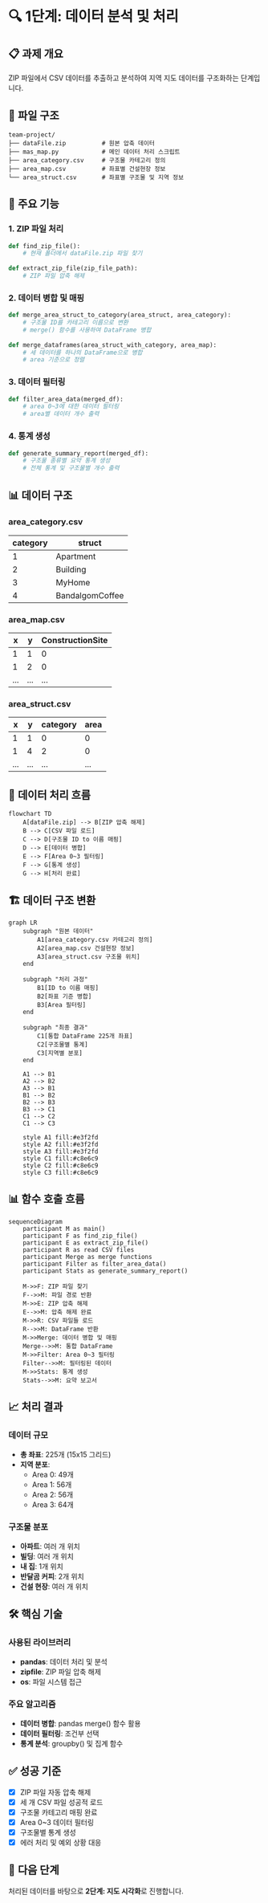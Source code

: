 # 🔍 1단계: 데이터 분석 및 처리

## 📋 과제 개요
ZIP 파일에서 CSV 데이터를 추출하고 분석하여 지역 지도 데이터를 구조화하는 단계입니다.

## 📁 파일 구조
```
team-project/
├── dataFile.zip          # 원본 압축 데이터
├── mas_map.py            # 메인 데이터 처리 스크립트
├── area_category.csv     # 구조물 카테고리 정의
├── area_map.csv          # 좌표별 건설현장 정보
└── area_struct.csv       # 좌표별 구조물 및 지역 정보
```

## 🎯 주요 기능

### 1. ZIP 파일 처리
```python
def find_zip_file():
    # 현재 폴더에서 dataFile.zip 파일 찾기
    
def extract_zip_file(zip_file_path):
    # ZIP 파일 압축 해제
```

### 2. 데이터 병합 및 매핑
```python
def merge_area_struct_to_category(area_struct, area_category):
    # 구조물 ID를 카테고리 이름으로 변환
    # merge() 함수를 사용하여 DataFrame 병합
    
def merge_dataframes(area_struct_with_category, area_map):
    # 세 데이터를 하나의 DataFrame으로 병합
    # area 기준으로 정렬
```

### 3. 데이터 필터링
```python
def filter_area_data(merged_df):
    # area 0~3에 대한 데이터 필터링
    # area별 데이터 개수 출력
```

### 4. 통계 생성
```python
def generate_summary_report(merged_df):
    # 구조물 종류별 요약 통계 생성
    # 전체 통계 및 구조물별 개수 출력
```

## 📊 데이터 구조

### area_category.csv
| category | struct |
|----------|--------|
| 1 | Apartment |
| 2 | Building |
| 3 | MyHome |
| 4 | BandalgomCoffee |

### area_map.csv
| x | y | ConstructionSite |
|---|---|------------------|
| 1 | 1 | 0 |
| 1 | 2 | 0 |
| ... | ... | ... |

### area_struct.csv
| x | y | category | area |
|---|---|----------|------|
| 1 | 1 | 0 | 0 |
| 1 | 4 | 2 | 0 |
| ... | ... | ... | ... |

## 🔄 데이터 처리 흐름

```mermaid
flowchart TD
    A[dataFile.zip] --> B[ZIP 압축 해제]
    B --> C[CSV 파일 로드]
    C --> D[구조물 ID to 이름 매핑]
    D --> E[데이터 병합]
    E --> F[Area 0~3 필터링]
    F --> G[통계 생성]
    G --> H[처리 완료]
```

## 🏗️ 데이터 구조 변환

```mermaid
graph LR
    subgraph "원본 데이터"
        A1[area_category.csv 카테고리 정의]
        A2[area_map.csv 건설현장 정보]
        A3[area_struct.csv 구조물 위치]
    end
    
    subgraph "처리 과정"
        B1[ID to 이름 매핑]
        B2[좌표 기준 병합]
        B3[Area 필터링]
    end
    
    subgraph "최종 결과"
        C1[통합 DataFrame 225개 좌표]
        C2[구조물별 통계]
        C3[지역별 분포]
    end
    
    A1 --> B1
    A2 --> B2
    A3 --> B1
    B1 --> B2
    B2 --> B3
    B3 --> C1
    C1 --> C2
    C1 --> C3
    
    style A1 fill:#e3f2fd
    style A2 fill:#e3f2fd
    style A3 fill:#e3f2fd
    style C1 fill:#c8e6c9
    style C2 fill:#c8e6c9
    style C3 fill:#c8e6c9
```

## 📊 함수 호출 흐름

```mermaid
sequenceDiagram
    participant M as main()
    participant F as find_zip_file()
    participant E as extract_zip_file()
    participant R as read CSV files
    participant Merge as merge functions
    participant Filter as filter_area_data()
    participant Stats as generate_summary_report()
    
    M->>F: ZIP 파일 찾기
    F-->>M: 파일 경로 반환
    M->>E: ZIP 압축 해제
    E-->>M: 압축 해제 완료
    M->>R: CSV 파일들 로드
    R-->>M: DataFrame 반환
    M->>Merge: 데이터 병합 및 매핑
    Merge-->>M: 통합 DataFrame
    M->>Filter: Area 0~3 필터링
    Filter-->>M: 필터링된 데이터
    M->>Stats: 통계 생성
    Stats-->>M: 요약 보고서
```

## 📈 처리 결과

### 데이터 규모
- **총 좌표**: 225개 (15x15 그리드)
- **지역 분포**:
  - Area 0: 49개
  - Area 1: 56개
  - Area 2: 56개
  - Area 3: 64개

### 구조물 분포
- **아파트**: 여러 개 위치
- **빌딩**: 여러 개 위치
- **내 집**: 1개 위치
- **반달곰 커피**: 2개 위치
- **건설 현장**: 여러 개 위치

## 🛠️ 핵심 기술

### 사용된 라이브러리
- **pandas**: 데이터 처리 및 분석
- **zipfile**: ZIP 파일 압축 해제
- **os**: 파일 시스템 접근

### 주요 알고리즘
- **데이터 병합**: pandas merge() 함수 활용
- **데이터 필터링**: 조건부 선택
- **통계 분석**: groupby() 및 집계 함수

## ✅ 성공 기준
- [x] ZIP 파일 자동 압축 해제
- [x] 세 개 CSV 파일 성공적 로드
- [x] 구조물 카테고리 매핑 완료
- [x] Area 0~3 데이터 필터링
- [x] 구조물별 통계 생성
- [x] 에러 처리 및 예외 상황 대응

## 🚀 다음 단계
처리된 데이터를 바탕으로 **2단계: 지도 시각화**로 진행합니다.
